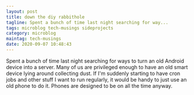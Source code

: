 ```yaml
---
layout: post
title: down the diy rabbithole
tagline: Spent a bunch of time last night searching for way...
tags: microblog tech-musings sideprojects
category: microblog
maintag: tech-musings
date: 2020-09-07 10:48:43
---
```

Spent a bunch of time last night searching for ways to turn an old Android device into a server. Many of us are privileged enough to have an old smart device lying around collecting dust. If I'm suddenly starting to have cron jobs and other stuff I want to run regularly, it would be handy to just use an old phone to do it. Phones are designed to be on all the time anyway.
